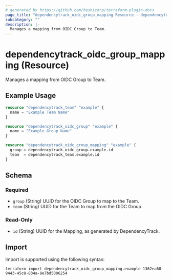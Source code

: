 ```yaml
---
# generated by https://github.com/hashicorp/terraform-plugin-docs
page_title: "dependencytrack_oidc_group_mapping Resource - dependencytrack"
subcategory: ""
description: |-
  Manages a mapping from OIDC Group to Team.
---
```


# dependencytrack_oidc_group_mapping (Resource)

Manages a mapping from OIDC Group to Team.

## Example Usage

```terraform
resource "dependencytrack_team" "example" {
  name = "Example Team Name"
}

resource "dependencytrack_oidc_group" "example" {
  name = "Example Group Name"
}

resource "dependencytrack_oidc_group_mapping" "example" {
  group = dependencytrack_oidc_group.example.id
  team  = dependencytrack_team.example.id
}
```

<!-- schema generated by tfplugindocs -->
## Schema

### Required

- `group` (String) UUID for the OIDC Group to map to the Team.
- `team` (String) UUID for the Team to map from the OIDC Group.

### Read-Only

- `id` (String) UUID for the Mapping, as generated by DependencyTrack.

## Import

Import is supported using the following syntax:

```shell
terraform import dependencytrack_oidc_group_mapping.example 1362ea68-9443-45c8-834a-8e7bd5006254
```

